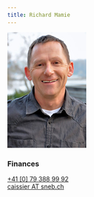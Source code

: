 ```yaml
---
title: Richard Mamie  
---
```

![](img.jpg?classes=img-rounded,img-reponsive&forceResize=180,263)
### Finances  
[+41 [0] 79 388 99 92](tel:+41793889992)  
[caissier AT sneb.ch](mailto:caissier@sneb.ch)
